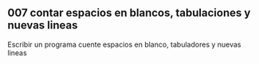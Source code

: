 ## 007 contar espacios en blancos, tabulaciones y nuevas lineas

Escribir un programa cuente espacios en blanco, tabuladores y nuevas lineas